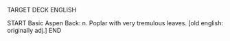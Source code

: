 TARGET DECK
ENGLISH

START
Basic
Aspen
Back: n. Poplar with very tremulous leaves. [old english: originally adj.]
END
